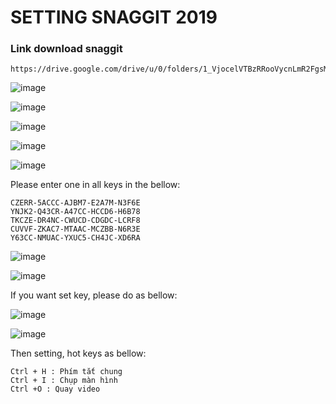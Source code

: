 # SETTING SNAGGIT 2019

### Link download snaggit
```
https://drive.google.com/drive/u/0/folders/1_VjocelVTBzRRooVycnLmR2FgsMsHsTI
```

![image](https://user-images.githubusercontent.com/71063877/194331372-01003e15-07df-48b3-8a79-16862b217cb6.png)

![image](https://user-images.githubusercontent.com/71063877/194331498-ffd30689-e986-4517-ace3-ee418e48c87d.png)

![image](https://user-images.githubusercontent.com/71063877/194331862-450638a5-b362-457c-a838-a38eddf7e4e4.png)

![image](https://user-images.githubusercontent.com/71063877/194331971-053cfdf1-00c5-4e5a-b4d9-7ef86d7f17c6.png)

![image](https://user-images.githubusercontent.com/71063877/194332040-2139ceda-0cd9-4aa0-b2a7-b1125c41de12.png)

Please enter one in all keys in the bellow:
```
CZERR-5ACCC-AJBM7-E2A7M-N3F6E
YNJK2-Q43CR-A47CC-HCCD6-H6B78
TKCZE-DR4NC-CWUCD-CDGDC-LCRF8
CUVVF-ZKAC7-MTAAC-MCZBB-N6R3E
Y63CC-NMUAC-YXUC5-CH4JC-XD6RA
```

![image](https://user-images.githubusercontent.com/71063877/194332234-0d36d640-700e-4ad7-a55d-c89744de219a.png)

![image](https://user-images.githubusercontent.com/71063877/194332502-ca5482fa-0e16-4c72-9b27-d2488b01ee6c.png)

If you want set key, please do as bellow:

![image](https://user-images.githubusercontent.com/71063877/194332809-149af110-9726-4d7f-9601-853a44a68a2c.png)


![image](https://user-images.githubusercontent.com/71063877/194333266-c7ba5743-e37c-40af-a3e3-986e6ccfc782.png)

Then setting, hot keys as bellow:

```
Ctrl + H : Phím tắt chung
Ctrl + I : Chụp màn hình
Ctrl +O : Quay video
```


